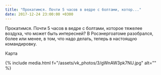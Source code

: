```yaml
---
title: "Прокатимся. Почти 5 часов в ведре с болтами, котор..."
date: 2017-12-24 23:00:00 +0300
---
```


Прокатимся. Почти 5 часов в ведре с болтами, которое тяжелее воздуха, что может быть интересней? В Росэнергоатоме разобрался, более или менее, в том, что надо делать, теперь в настоящую командировку.

Карта

{% include media.html f="/assets/vk_photos/3/gWnAW3pk7NU.jpg" alt="" %}
